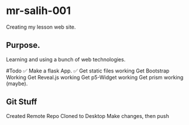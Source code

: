 # mr-salih-001
Creating my lesson web site.

## Purpose.
Learning and using a bunch of web technologies.

#Todo
✅ Make a flask App.
✅  Get static files working
Get Bootstrap Working
Get Reveal.js working
Get p5-Widget working
Get prism working (maybe).


## Git Stuff
Created Remote Repo
Cloned to Desktop
Make changes, then push 


